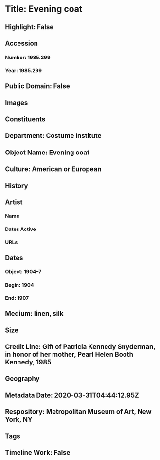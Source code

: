 # Title: Evening coat
## Highlight: False
## Accession
### Number: 1985.299
### Year: 1985.299
## Public Domain: False
## Images
## Constituents
## Department: Costume Institute
## Object Name: Evening coat
## Culture: American or European
## History
## Artist
### Name
### Dates Active
### URLs
## Dates
### Object: 1904–7
### Begin: 1904
### End: 1907
## Medium: linen, silk
## Size
## Credit Line: Gift of Patricia Kennedy Snyderman, in honor of her mother, Pearl Helen Booth Kennedy, 1985
## Geography
## Metadata Date: 2020-03-31T04:44:12.95Z
## Respository: Metropolitan Museum of Art, New York, NY
## Tags
## Timeline Work: False